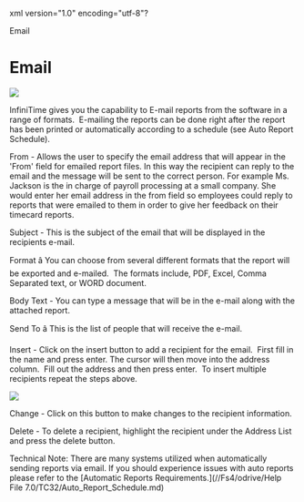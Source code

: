 xml version="1.0" encoding="utf-8"?





Email




# Email

![](/img/image-404.png)

InfiniTime gives you the capability to E-mail reports from the software in a range of formats.  E-mailing the reports can be done right after the report has been printed or automatically according to a schedule (see Auto Report Schedule).

From - Allows the user to specify the email address that will appear in the 'From' field for emailed report files. In this way the recipient can reply to the email and the message will be sent to the correct person. For example Ms. Jackson is the in charge of payroll processing at a small company. She would enter her email address in the from field so employees could reply to reports that were emailed to them in order to give her feedback on their timecard reports.

Subject - This is the subject of the email that will be displayed in the recipients e-mail.

Format â You can choose from several different formats that the report will be exported and e-mailed.  The formats include, PDF, Excel, Comma Separated text, or WORD document.

Body Text - You can type a message that will be in the e-mail along with the attached report.

Send To â This is the list of people that will receive the e-mail.

Insert - Click on the insert button to add a recipient for the email.  First fill in the name and press enter. The cursor will then move into the address column.  Fill out the address and then press enter.  To insert multiple recipients repeat the steps above.

![](/img/image-404.png)

Change - Click on this button to make changes to the recipient information.

Delete - To delete a recipient, highlight the recipient under the Address List and press the delete button.

Technical Note: There are many systems utilized when automatically sending reports via email. If you should experience issues with auto reports please refer to the [Automatic Reports Requirements.](//Fs4/odrive/Help File 7.0/TC32/Auto_Report_Schedule.md)